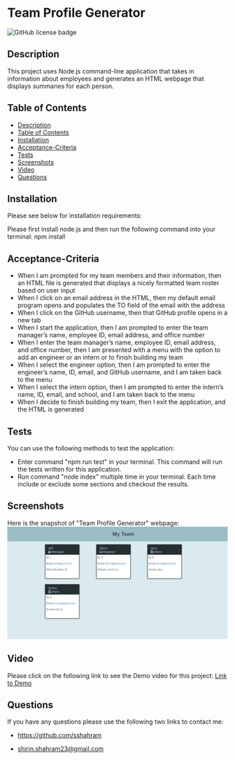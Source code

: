# Team Profile Generator

![GitHub license badge](https://img.shields.io/badge/license-MIT-blue.svg)
## Description

This project uses Node.js command-line application that takes in information about employees and generates an HTML webpage that displays summaries for each person.

## Table of Contents
* [Description](#description)
* [Table of Contents](#table-of-contents)
* [Installation](#installation)
* [Acceptance-Criteria](#acceptance-criteria)
* [Tests](#tests)
* [Screenshots](#screenshots)
* [Video](#Video)
* [Questions](#questions)

## Installation
Please see below for installation requirements:

Please first install node.js and then run the following command into your terminal: npm install

## Acceptance-Criteria
* When I am prompted for my team members and their information, then an HTML file is generated that displays a nicely formatted team roster based on user input
* When I click on an email address in the HTML, then my default email program opens and populates the TO field of the email with the address
* When I click on the GitHub username, then that GitHub profile opens in a new tab
* When I start the application, then I am prompted to enter the team manager’s name, employee ID, email address, and office number
* When I enter the team manager’s name, employee ID, email address, and office number, then I am presented with a menu with the option to add an engineer or an intern or to finish building my team
* When I select the engineer option, then I am prompted to enter the engineer’s name, ID, email, and GitHub username, and I am taken back to the menu
* When I select the intern option, then I am prompted to enter the intern’s name, ID, email, and school, and I am taken back to the menu
* When I decide to finish building my team, then I exit the application, and the HTML is generated

## Tests
You can use the following methods to test the application:
* Enter command "npm run test" in your terminal. This command will run the tests written for this application.
* Run command "node index" multiple time in your terminal. Each time include or exclude some sections and checkout the results.

## Screenshots
Here is the snapshot of "Team Profile Generator" webpage:
![alt=team-profile-generator](./utils/images/team-profile-generator.JPG)

## Video
Please click on the following link to see the Demo video for this project:
[Link to Demo](https://drive.google.com/file/d/1HW6Z2OTQddUFQXMTCZcvI2U_hxUce8Zu/view)

## Questions
If you have any questions please use the following two links to contact me:

* https://github.com/sshahram

* shirin.shahram23@gmail.com
